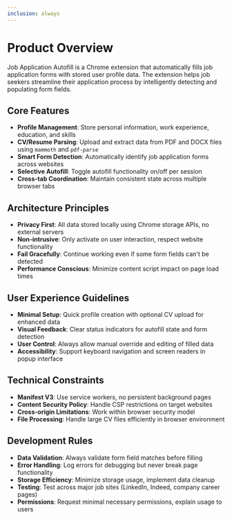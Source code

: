 ```yaml
---
inclusion: always
---
```


# Product Overview

Job Application Autofill is a Chrome extension that automatically fills job application forms with stored user profile data. The extension helps job seekers streamline their application process by intelligently detecting and populating form fields.

## Core Features
- **Profile Management**: Store personal information, work experience, education, and skills
- **CV/Resume Parsing**: Upload and extract data from PDF and DOCX files using `mammoth` and `pdf-parse`
- **Smart Form Detection**: Automatically identify job application forms across websites
- **Selective Autofill**: Toggle autofill functionality on/off per session
- **Cross-tab Coordination**: Maintain consistent state across multiple browser tabs

## Architecture Principles
- **Privacy First**: All data stored locally using Chrome storage APIs, no external servers
- **Non-intrusive**: Only activate on user interaction, respect website functionality
- **Fail Gracefully**: Continue working even if some form fields can't be detected
- **Performance Conscious**: Minimize content script impact on page load times

## User Experience Guidelines
- **Minimal Setup**: Quick profile creation with optional CV upload for enhanced data
- **Visual Feedback**: Clear status indicators for autofill state and form detection
- **User Control**: Always allow manual override and editing of filled data
- **Accessibility**: Support keyboard navigation and screen readers in popup interface

## Technical Constraints
- **Manifest V3**: Use service workers, no persistent background pages
- **Content Security Policy**: Handle CSP restrictions on target websites
- **Cross-origin Limitations**: Work within browser security model
- **File Processing**: Handle large CV files efficiently in browser environment

## Development Rules
- **Data Validation**: Always validate form field matches before filling
- **Error Handling**: Log errors for debugging but never break page functionality
- **Storage Efficiency**: Minimize storage usage, implement data cleanup
- **Testing**: Test across major job sites (LinkedIn, Indeed, company career pages)
- **Permissions**: Request minimal necessary permissions, explain usage to users